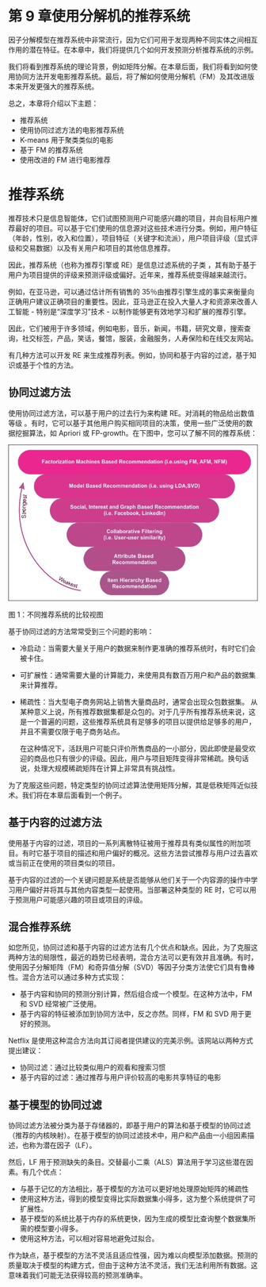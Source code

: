 # 第 9 章使用分解机的推荐系统

因子分解模型在推荐系统中非常流行，因为它们可用于发现两种不同实体之间相互作用的潜在特征。在本章中，我们将提供几个如何开发预测分析推荐系统的示例。

我们将看到推荐系统的理论背景，例如矩阵分解。在本章后面，我们将看到如何使用协同方法开发电影推荐系统。最后，将了解如何使用分解机（FM）及其改进版本来开发更强大的推荐系统。

总之，本章将介绍以下主题：

*   推荐系统
*   使用协同过滤方法的电影推荐系统
*   K-means 用于聚类类似的电影
*   基于 FM 的推荐系统
*   使用改进的 FM 进行电影推荐

# 推荐系统

推荐技术只是信息智能体，它们试图预测用户可能感兴趣的项目，并向目标用户推荐最好的项目。可以基于它们使用的信息源对这些技术进行分类。例如，用户特征（年龄，性别，收入和位置），项目特征（关键字和流派），用户项目评级（显式评级和交易数据）以及有关用户和项目的其他信息推荐。

因此，推荐系统（也称为推荐引擎或 RE）是信息过滤系统的子类  ，其有助于基于用户为项目提供的评级来预测评级或偏好。近年来，推荐系统变得越来越流行。

例如，在亚马逊，可以通过估计所有销售的 35％由推荐引擎生成的事实来衡量向正确用户建议正确项目的重要性。因此，亚马逊正在投入大量人才和资源来改善人工智能 - 特别是“深度学习”技术 - 以制作能够更有效地学习和扩展的推荐引擎。

因此，它们被用于许多领域，例如电影，音乐，新闻，书籍，研究文章，搜索查询，社交标签，产品，笑话，餐馆，服装，金融服务，人寿保险和在线交友网站。

有几种方法可以开发 RE 来生成推荐列表。例如，协同和基于内容的过滤，基于知识或基于个性的方法。

## 协同过滤方法

使用协同过滤方法，可以基于用户的过去行为来构建 RE。对消耗的物品给出数值等级  。有时，它可以基于其他用户购买相同项目的决策，使用一些广泛使用的数据挖掘算法，如 Apriori 或 FP-growth。在下图中，您可以了解不同的推荐系统：

![Collaborative filtering approaches](img/B09698_09_01.jpg)

图 1：不同推荐系统的比较视图

基于协同过滤的方法常常受到三个问题的影响：

*   冷启动：当需要大量关于用户的数据来制作更准确的推荐系统时，有时它们会被卡住。
*   可扩展性：通常需要大量的计算能力，来使用具有数百万用户和产品的数据集来计算推荐。
*   稀疏性：当大型电子商务网站上销售大量商品时，通常会出现众包数据集。 从某种意义上说，所有推荐数据集都是众包的。对于几乎所有推荐系统来说，这是一个普遍的问题，这些推荐系统具有足够多的项目以提供给足够多的用户，并且不需要仅限于电子商务站点。

    在这种情况下，活跃用户可能只评价所售商品的一小部分，因此即使是最受欢迎的商品也只有很少的评级。因此，用户与项目矩阵变得非常稀疏。换句话说，处理大规模稀疏矩阵在计算上非常具有挑战性。

为了克服这些问题，特定类型的协同过滤算法使用矩阵分解，其是低秩矩阵近似技术。我们将在本章后面看到一个例子。

## 基于内容的过滤方法

使用基于内容的过滤，项目的一系列离散特征被用于推荐具有类似属性的附加项目。有时它基于项目的描述和用户偏好的概况。这些方法尝试推荐与用户过去喜欢或当前正在使用的项目类似的项目。

基于内容的过滤的一个关键问题是系统是否能够从他们关于一个内容源的操作中学习用户偏好并将其与其他内容类型一起使用。当部署这种类型的 RE 时，它可以用于预测用户可能感兴趣的项目或项目的评级。

## 混合推荐系统

如您所见，协同过滤和基于内容的过滤方法有几个优点和缺点。因此，为了克服这两种方法的局限性，最近的趋势已经表明，混合方法可以更有效并且准确。有时，使用因子分解矩阵（FM）和奇异值分解（SVD）等因子分类方法使它们具有鲁棒性。混合方法可以通过多种方式实现：

*   基于内容和协同的预测分别计算，然后组合成一个模型。在这种方法中，FM 和 SVD 经常被广泛使用。
*   基于内容的特征被添加到协同方法中，反之亦然。同样，FM 和 SVD 用于更好的预测。

Netflix 是使用这种混合方法向其订阅者提供建议的完美示例。该网站以两种方式提出建议：

*   协同过滤：通过比较类似用户的观看和搜索习惯
*   基于内容的过滤：通过推荐与用户评价较高的电影共享特征的电影

## 基于模型的协同过滤

协同过滤方法被分类为基于存储器的，即基于用户的算法和基于模型的协同过滤（推荐的内核映射）。在基于模型的协同过滤技术中，用户和产品由一小组因素描述，也称为潜在因子（LF）。

然后，LF 用于预测缺失的条目。交替最小二乘（ALS）算法用于学习这些潜在因素。有几个优点：

*   与基于记忆的方法相比，基于模型的方法可以更好地处理原始矩阵的稀疏性
*   使用这种方法，得到的模型变得比实际数据集小得多，这为整个系统提供了可扩展性。
*   基于模型的系统比基于内存的系统更快，因为生成的模型比查询整个数据集所需的模型要小得多。
*   使用这种方法，可以相对容易地避免过拟合。

作为缺点，基于模型的方法不灵活且适应性强，因为难以向模型添加数据。预测的质量取决于模型的构建方式，但由于这种方法不灵活，我们无法利用所有数据。这意味着我们可能无法获得较高的预测准确率。